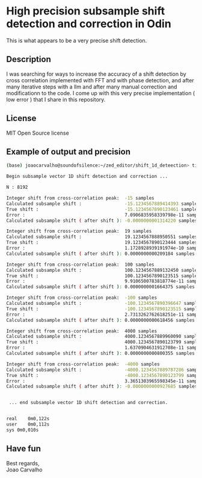 # High precision subsample shift detection and correction in Odin
This is what appears to be a very precise shift detection.

## Description
I was searching for ways to increase the accuracy of a shift detection by cross correlation implemented with FFT and with phase detection, and after many iterative steps with a llm and after many manual correction and modificationn to the code. I come up with this very precise implementation ( low error ) that I share in this repository.

## License
MIT Open Source license

## Example of output and precision

```bash
(base) joaocarvalho@soundofsilence:~/zed_editor/shift_1d_deteection> time ./shift_1d_detection.exe

Begin subsample vector 1D shift detection and correction ...

N : 8192

Integer shift from cross-correlation peak:  -15 samples
Calculated subsample shift :                -15.1234567889414393 samples
True shift :                                -15.1234567890123461 samples
Error :                                     7.0906835958339798e-11 samples
Calculated subsample shift ( after shift ): -0.0000000001314220 samples

Integer shift from cross-correlation peak:  19 samples
Calculated subsample shift :                19.1234567888950551 samples
True shift :                                19.1234567890123444 samples
Error :                                     1.1728928939191974e-10 samples
Calculated subsample shift ( after shift ): 0.0000000000209184 samples

Integer shift from cross-correlation peak:  100 samples
Calculated subsample shift :                100.1234567889132450 samples
True shift :                                100.1234567890123515 samples
Error :                                     9.9106500783818774e-11 samples
Calculated subsample shift ( after shift ): 0.0000000001664375 samples

Integer shift from cross-correlation peak:  -100 samples
Calculated subsample shift :                -100.1234567890396647 samples
True shift :                                -100.1234567890123515 samples
Error :                                     2.7313262762618251e-11 samples
Calculated subsample shift ( after shift ): 0.0000000000618456 samples

Integer shift from cross-correlation peak:  4000 samples
Calculated subsample shift :                4000.1234567889960090 samples
True shift :                                4000.1234567890123799 samples
Error :                                     1.6370904631912708e-11 samples
Calculated subsample shift ( after shift ): 0.0000000000800355 samples

Integer shift from cross-correlation peak:  -4000 samples
Calculated subsample shift :                -4000.1234567889787286 samples
True shift :                                -4000.1234567890123799 samples
Error :                                     3.3651303965598345e-11 samples
Calculated subsample shift ( after shift ): -0.0000000000927685 samples


 ... end subsample vector 1D shift detection and correction.


real	0m0,122s
user	0m0,112s
sys	0m0,010s
```

## Have fun
Best regards, <br>
Joao Carvalho
